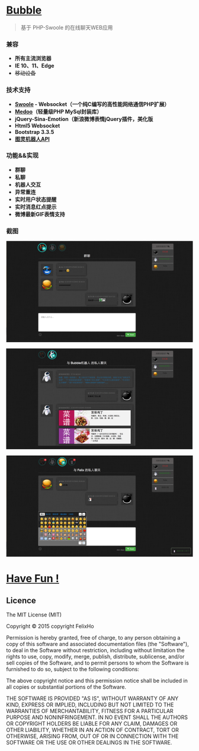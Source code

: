 # [Bubble](http://bubble.hejunhao.me)
> 基于 PHP-Swoole 的在线聊天WEB应用 


### 兼容 
* **所有主流浏览器**
* **IE 10、11、Edge**
* ~~移动设备~~

### 技术支持 
* **[Swoole](http://www.swoole.com/) - Websocket（一个纯C编写的高性能网络通信PHP扩展）**
* **[Medoo](http://medoo.in)（轻量级PHP MySql封装库）**
* **jQuery-Sina-Emotion（新浪微博表情jQuery插件，美化版**
* **Html5 Websocket**
* **Bootstrap 3.3.5**
* **[图灵机器人API](http://www.tuling123.com)**

### 功能&&实现 
* **群聊**
* **私聊**
* **机器人交互**
* **异常重连**
* **实时用户状态提醒**
* **实时消息红点提示**
* **微博最新GIF表情支持** 

### 截图 
![截图1](https://github.com/FelixHo/bubble/blob/master/raw/1.png "截图") 

![截图2](https://github.com/FelixHo/bubble/blob/master/raw/2.png "截图")

![截图3](https://github.com/FelixHo/bubble/blob/master/raw/3.png "截图")

# [Have Fun !](http://bubble.hejunhao.me) 


Licence
--
The MIT License (MIT)

Copyright © 2015 copyright FelixHo

Permission is hereby granted, free of charge, to any person obtaining a copy
of this software and associated documentation files (the "Software"), to deal
in the Software without restriction, including without limitation the rights
to use, copy, modify, merge, publish, distribute, sublicense, and/or sell
copies of the Software, and to permit persons to whom the Software is
furnished to do so, subject to the following conditions:

The above copyright notice and this permission notice shall be included in
all copies or substantial portions of the Software.

THE SOFTWARE IS PROVIDED "AS IS", WITHOUT WARRANTY OF ANY KIND, EXPRESS OR
IMPLIED, INCLUDING BUT NOT LIMITED TO THE WARRANTIES OF MERCHANTABILITY,
FITNESS FOR A PARTICULAR PURPOSE AND NONINFRINGEMENT. IN NO EVENT SHALL THE
AUTHORS OR COPYRIGHT HOLDERS BE LIABLE FOR ANY CLAIM, DAMAGES OR OTHER
LIABILITY, WHETHER IN AN ACTION OF CONTRACT, TORT OR OTHERWISE, ARISING FROM,
OUT OF OR IN CONNECTION WITH THE SOFTWARE OR THE USE OR OTHER DEALINGS IN
THE SOFTWARE.


